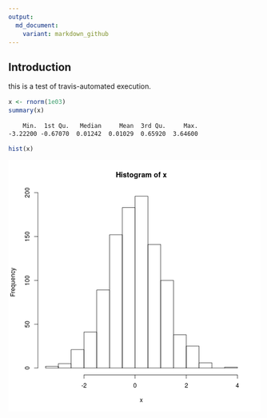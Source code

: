 ```yaml
---
output:
  md_document:
    variant: markdown_github
---
```






## Introduction

this is a test of travis-automated execution.


```r
x <- rnorm(1e03)
summary(x)
```

```
    Min.  1st Qu.   Median     Mean  3rd Qu.     Max. 
-3.22200 -0.67070  0.01242  0.01029  0.65920  3.64600 
```

```r
hist(x)
```

![plot of chunk unnamed-chunk-2](figure/unnamed-chunk-2-1.png)

